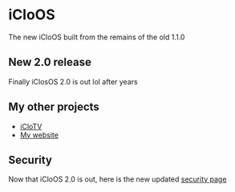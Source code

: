 # iCloOS
The new iCloOS built from the remains of the old 1.1.0
## New 2.0 release
Finally iClosOS 2.0 is out lol after years
## My other projects
* [iCloTV](https://github.com/iCloExecutable/iclotv)
* [My website](https://github.com/iCloExecutable/iclostudios.ml)
## Security
Now that iCloOS 2.0 is out, here is the new updated [security page](https://github.com/iCloExecutable/iCloOS/SECURITY.md)
